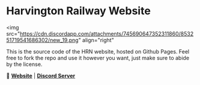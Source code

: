 # Harvington Railway Website

<img src="https://cdn.discordapp.com/attachments/745690647352311860/853251719541686302/new_19.png" align="right"

This is the source code of the HRN website, hosted on Github Pages. 
Feel free to fork the repo and use it however you want, just make sure to abide by the license.

🔗 [**Website**](https://harvington-rail.co.uk) | [**Discord Server**](https://harvington-rail.co.uk/discord)

